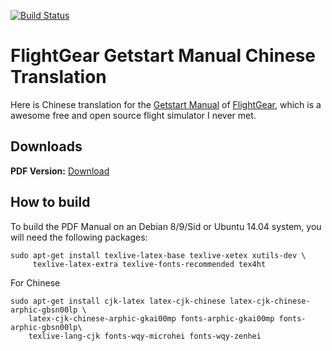 [![Build Status](https://drone.io/github.com/tonghuix/getstart-zh/status.png)](https://drone.io/github.com/tonghuix/getstart-zh/latest)

# FlightGear Getstart Manual Chinese Translation

Here is Chinese translation for the [Getstart Manual](https://sourceforge.net/p/flightgear/getstart/ci/master/tree/) of [FlightGear](http://www.flightgear.org/), which is a awesome free and open source flight simulator I never met. 

## Downloads

**PDF Version:** [Download](https://s3-us-west-2.amazonaws.com/tonghuix/getstart-zh.pdf)

## How to build

To build the PDF Manual on an Debian 8/9/Sid or Ubuntu 14.04 system, you will need the following packages:

````
sudo apt-get install texlive-latex-base texlive-xetex xutils-dev \
     texlive-latex-extra texlive-fonts-recommended tex4ht
````

For Chinese

````
sudo apt-get install cjk-latex latex-cjk-chinese latex-cjk-chinese-arphic-gbsn00lp \
    latex-cjk-chinese-arphic-gkai00mp fonts-arphic-gkai00mp fonts-arphic-gbsn00lp\
    texlive-lang-cjk fonts-wqy-microhei fonts-wqy-zenhei

````
